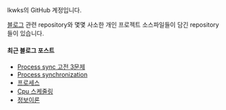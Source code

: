 lkwks의 GitHub 계정입니다.

[블로그](https://lkwks.github.io) 관련 repository와 몇몇 사소한 개인 프로젝트 소스파일들이 담긴 repository들이 있습니다.


#### 최근 블로그 포스트
<!-- BLOG-POST-LIST:START -->
- [Process sync 고전 3문제](https://lkwks.github.io/os/2021/10/30/process-sync-%EA%B3%A0%EC%A0%84-3%EB%AC%B8%EC%A0%9C.html)
- [Process synchronization](https://lkwks.github.io/os/2021/10/29/process-synchronization.html)
- [프로세스](https://lkwks.github.io/os/2021/10/28/%ED%94%84%EB%A1%9C%EC%84%B8%EC%8A%A4.html)
- [Cpu 스케줄링](https://lkwks.github.io/os/2021/10/28/CPU-%EC%8A%A4%EC%BC%80%EC%A4%84%EB%A7%81.html)
- [정보이론](https://lkwks.github.io/%EA%B8%B0%ED%83%80/2021/10/27/%EC%A0%95%EB%B3%B4%EC%9D%B4%EB%A1%A0.html)
<!-- BLOG-POST-LIST:END -->
  
<!--![Top Langs](https://github-readme-stats.vercel.app/api/top-langs/?username=lkwks)-->
